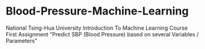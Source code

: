 # Blood-Pressure-Machine-Learning

National Tsing-Hua University
Introduction To Machine Learning Course
First Assignment
"Predict SBP (Blood Pressure) based on several Variables / Parameters"
